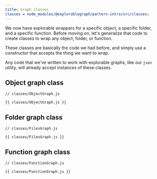 ```yaml
---
title: Graph classes
classes = node_modules/@explorablegraph/pattern-intro/src/classes:
---
```


We now have explorable wrappers for a specific object, a specific folder, and a specific function. Before moving on, let's generalize that code to create classes to wrap any object, folder, or function.

These classes are basically the code we had before, and simply use a constructor that accepts the thing we want to wrap.

Any code that we've written to work with explorable graphs, like our `json` utility, will already accept instances of these classes.

## Object graph class

```{{'js'}}
// classes/ObjectGraph.js

{{ classes/ObjectGraph.js }}
```

## Folder graph class

```{{'js'}}
// classes/FilesGraph.js

{{ classes/FilesGraph.js }}
```

## Function graph class

```{{'js'}}
// classes/FunctionGraph.js

{{ classes/FunctionGraph.js }}
```
